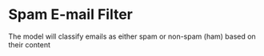 # Spam E-mail Filter 

The model will classify emails as either spam or
non-spam (ham) based on their content
